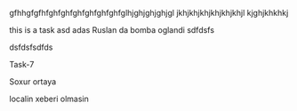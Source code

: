 gfhhgfgfhfghfghfghfghfghfghfglhjghjghjghjgl
jkhjkhjkhjkhjkhjkhjl
kjghjkhkhkj


this is a task
asd
adas
Ruslan da bomba oglandi
sdfdsfs

dsfdsfsdfds

Task-7


Soxur ortaya

localin xeberi olmasin
